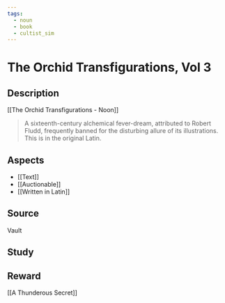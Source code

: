 ```yaml
---
tags:
  - noun
  - book
  - cultist_sim
---
```


# The Orchid Transfigurations, Vol 3

## Description

[[The Orchid Transfigurations - Noon]]

> A sixteenth-century alchemical fever-dream, attributed to Robert Fludd, frequently banned for the disturbing allure of its illustrations. This is in the original Latin. 

## Aspects
- [[Text]]
- [[Auctionable]]
- [[Written in Latin]]
## Source
Vault
## Study

## Reward
[[A Thunderous Secret]]
